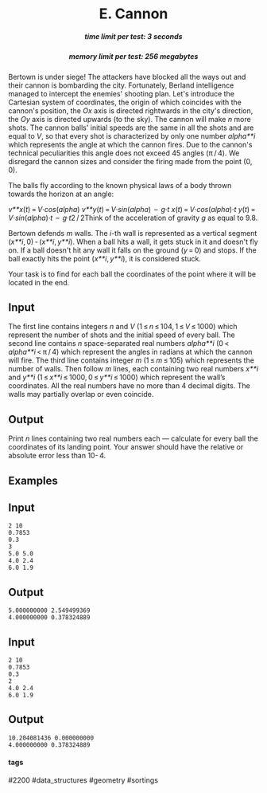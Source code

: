 <h1 style='text-align: center;'> E. Cannon</h1>

<h5 style='text-align: center;'>time limit per test: 3 seconds</h5>
<h5 style='text-align: center;'>memory limit per test: 256 megabytes</h5>

Bertown is under siege! The attackers have blocked all the ways out and their cannon is bombarding the city. Fortunately, Berland intelligence managed to intercept the enemies' shooting plan. Let's introduce the Cartesian system of coordinates, the origin of which coincides with the cannon's position, the *Ox* axis is directed rightwards in the city's direction, the *Oy* axis is directed upwards (to the sky). The cannon will make *n* more shots. The cannon balls' initial speeds are the same in all the shots and are equal to *V*, so that every shot is characterized by only one number *alpha**i* which represents the angle at which the cannon fires. Due to the cannon's technical peculiarities this angle does not exceed 45 angles (π / 4). We disregard the cannon sizes and consider the firing made from the point (0, 0).

The balls fly according to the known physical laws of a body thrown towards the horizon at an angle: 

*v**x*(*t*) = *V*·*cos*(*alpha*) *v**y*(*t*) = *V*·*sin*(*alpha*)  –  *g*·*t* *x*(*t*) = *V*·*cos*(*alpha*)·*t* *y*(*t*) = *V*·*sin*(*alpha*)·*t*  –  *g*·*t*2 / 2Think of the acceleration of gravity *g* as equal to 9.8.

Bertown defends *m* walls. The *i*-th wall is represented as a vertical segment (*x**i*, 0) - (*x**i*, *y**i*). When a ball hits a wall, it gets stuck in it and doesn't fly on. If a ball doesn't hit any wall it falls on the ground (*y* = 0) and stops. If the ball exactly hits the point (*x**i*, *y**i*), it is considered stuck. 

Your task is to find for each ball the coordinates of the point where it will be located in the end.

## Input

The first line contains integers *n* and *V* (1 ≤ *n* ≤ 104, 1 ≤ *V* ≤ 1000) which represent the number of shots and the initial speed of every ball. The second line contains *n* space-separated real numbers *alpha**i* (0 < *alpha**i* < π / 4) which represent the angles in radians at which the cannon will fire. The third line contains integer *m* (1 ≤ *m* ≤ 105) which represents the number of walls. Then follow *m* lines, each containing two real numbers *x**i* and *y**i* (1 ≤ *x**i* ≤ 1000, 0 ≤ *y**i* ≤ 1000) which represent the wall’s coordinates. All the real numbers have no more than 4 decimal digits. The walls may partially overlap or even coincide.

## Output

Print *n* lines containing two real numbers each — calculate for every ball the coordinates of its landing point. Your answer should have the relative or absolute error less than 10- 4.

## Examples

## Input


```
2 10  
0.7853  
0.3  
3  
5.0 5.0  
4.0 2.4  
6.0 1.9  

```
## Output


```
5.000000000 2.549499369  
4.000000000 0.378324889  

```
## Input


```
2 10  
0.7853  
0.3  
2  
4.0 2.4  
6.0 1.9  

```
## Output


```
10.204081436 0.000000000  
4.000000000 0.378324889  

```


#### tags 

#2200 #data_structures #geometry #sortings 
